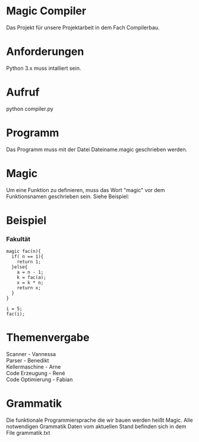 # Magic Compiler
Das Projekt für unsere Projektarbeit in dem Fach Compilerbau.

# Anforderungen
Python 3.x muss intalliert sein. 

# Aufruf
python compiler.py

# Programm
Das Programm muss mit der Datei  Dateiname.magic geschrieben werden.

# Magic
Um eine Funktion zu definieren, muss das Wort "magic" vor dem Funktionsnamen geschrieben sein. Siehe Beispiel:
  
# Beispiel
### Fakultät 
```
magic fac(n){
  if( n == 1){
    return 1;
  }else{
    a = n - 1;
    k = fac(a);
    x = k * n;
    return x;
  }
}

i = 5;
fac(i);
```

# Themenvergabe
Scanner - Vannessa  
Parser - Benedikt  
Kellermaschine - Arne  
Code Erzeugung - René  
Code Optimierung - Fabian  

# Grammatik
Die funktionale Programmiersprache die wir bauen werden heißt Magic. Alle notwendigen Grammatik Daten vom aktuellen Stand befinden sich in dem File grammatik.txt
